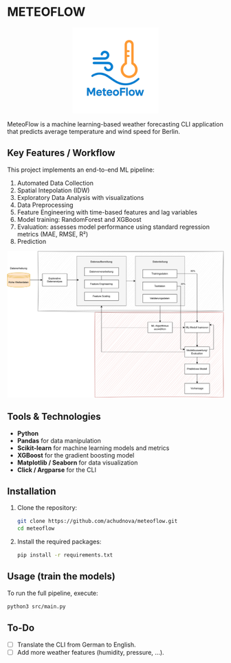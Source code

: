 # METEOFLOW

<p align="center">
  <img src="pics/meteoflow_logo.png" alt="MeteoFlow Logo" width="200"/>
</p>

MeteoFlow is a machine learning-based weather forecasting CLI application that predicts average temperature and wind speed for Berlin.


## Key Features / Workflow

This project implements an end-to-end ML pipeline:

1. Automated Data Collection
2. Spatial Intepolation (IDW)
3. Exploratory Data Analysis with visualizations
4. Data Preprocessing
5. Feature Engineering with time-based features and lag variables
6. Model training: RandomForest and XGBoost
7. Evaluation: assesses model performance using standard regression metrics (MAE, RMSE, R²)
8. Prediction

<p align="center">
  <img src="pics/ml-flow.png" alt="Machine Learning Workflow" width="700"/>
</p>


## Tools & Technologies

-   **Python**
-   **Pandas** for data manipulation
-   **Scikit-learn** for machine learning models and metrics
-   **XGBoost** for the gradient boosting model
-   **Matplotlib / Seaborn** for data visualization
-   **Click / Argparse** for the CLI

## Installation

1.  Clone the repository:
    ```bash
    git clone https://github.com/achudnova/meteoflow.git
    cd meteoflow
    ```

2.  Install the required packages:
    ```bash
    pip install -r requirements.txt
    ```

## Usage (train the models)

To run the full pipeline, execute:

```bash
python3 src/main.py 
```

## To-Do

-   [ ] Translate the CLI from German to English.
-   [ ] Add more weather features (humidity, pressure, ...).